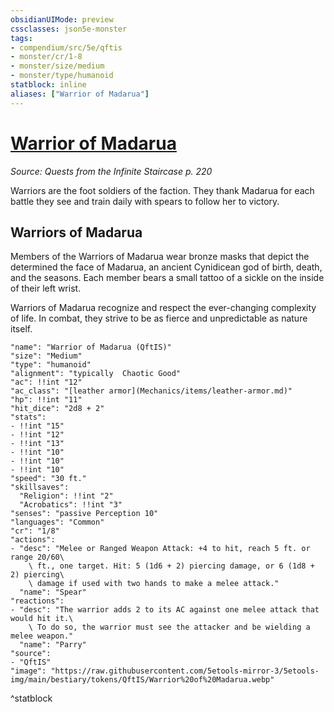 ```yaml
---
obsidianUIMode: preview
cssclasses: json5e-monster
tags:
- compendium/src/5e/qftis
- monster/cr/1-8
- monster/size/medium
- monster/type/humanoid
statblock: inline
aliases: ["Warrior of Madarua"]
---
```

# [Warrior of Madarua](Mechanics\bestiary\humanoid/warrior-of-madarua-qftis.md)
*Source: Quests from the Infinite Staircase p. 220*  

Warriors are the foot soldiers of the faction. They thank Madarua for each battle they see and train daily with spears to follow her to victory.

## Warriors of Madarua

Members of the Warriors of Madarua wear bronze masks that depict the determined the face of Madarua, an ancient Cynidicean god of birth, death, and the seasons. Each member bears a small tattoo of a sickle on the inside of their left wrist.

Warriors of Madarua recognize and respect the ever-changing complexity of life. In combat, they strive to be as fierce and unpredictable as nature itself.

```statblock
"name": "Warrior of Madarua (QftIS)"
"size": "Medium"
"type": "humanoid"
"alignment": "typically  Chaotic Good"
"ac": !!int "12"
"ac_class": "[leather armor](Mechanics/items/leather-armor.md)"
"hp": !!int "11"
"hit_dice": "2d8 + 2"
"stats":
- !!int "15"
- !!int "12"
- !!int "13"
- !!int "10"
- !!int "10"
- !!int "10"
"speed": "30 ft."
"skillsaves":
  "Religion": !!int "2"
  "Acrobatics": !!int "3"
"senses": "passive Perception 10"
"languages": "Common"
"cr": "1/8"
"actions":
- "desc": "Melee or Ranged Weapon Attack: +4 to hit, reach 5 ft. or range 20/60\
    \ ft., one target. Hit: 5 (1d6 + 2) piercing damage, or 6 (1d8 + 2) piercing\
    \ damage if used with two hands to make a melee attack."
  "name": "Spear"
"reactions":
- "desc": "The warrior adds 2 to its AC against one melee attack that would hit it.\
    \ To do so, the warrior must see the attacker and be wielding a melee weapon."
  "name": "Parry"
"source":
- "QftIS"
"image": "https://raw.githubusercontent.com/5etools-mirror-3/5etools-img/main/bestiary/tokens/QftIS/Warrior%20of%20Madarua.webp"
```
^statblock